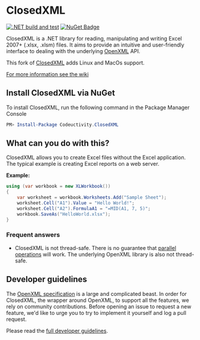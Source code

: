 # ClosedXML

[![.NET build and test](https://github.com/Codeuctivity/ClosedXML/actions/workflows/dotnet.yml/badge.svg)](https://github.com/Codeuctivity/ClosedXML/actions/workflows/dotnet.yml) [![NuGet Badge](https://buildstats.info/nuget/Codeuctivity.ClosedXML)](https://www.nuget.org/packages/Codeuctivity.ClosedXML/)

ClosedXML is a .NET library for reading, manipulating and writing Excel 2007+ (.xlsx, .xlsm) files. It aims to provide an intuitive and user-friendly interface to dealing with the underlying [OpenXML](https://github.com/OfficeDev/Open-XML-SDK) API.

This fork of [ClosedXML](https://www.nuget.org/packages/ClosedXML/) adds Linux and MacOs support.

[For more information see the wiki](https://github.com/closedxml/closedxml/wiki)

## Install ClosedXML via NuGet

To install ClosedXML, run the following command in the Package Manager Console

``` powershell
PM> Install-Package Codeuctivity.ClosedXML
```

## What can you do with this?

ClosedXML allows you to create Excel files without the Excel application. The typical example is creating Excel reports on a web server.

**Example:**

```c#
using (var workbook = new XLWorkbook())
{
    var worksheet = workbook.Worksheets.Add("Sample Sheet");
    worksheet.Cell("A1").Value = "Hello World!";
    worksheet.Cell("A2").FormulaA1 = "=MID(A1, 7, 5)";
    workbook.SaveAs("HelloWorld.xlsx");
}
```

### Frequent answers

- ClosedXML is not thread-safe. There is no guarantee that [parallel operations](https://github.com/ClosedXML/ClosedXML/issues/1662) will work. The underlying OpenXML library is also not thread-safe.

## Developer guidelines

The [OpenXML specification](https://www.ecma-international.org/publications/standards/Ecma-376.htm) is a large and complicated beast. In order for ClosedXML, the wrapper around OpenXML, to support all the features, we rely on community contributions. Before opening an issue to request a new feature, we'd like to urge you to try to implement it yourself and log a pull request.

Please read the [full developer guidelines](CONTRIBUTING.md).
